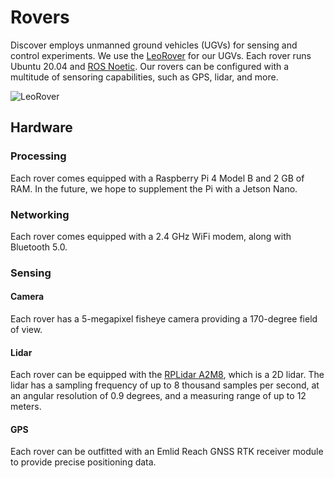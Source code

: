# Rovers

Discover employs unmanned ground vehicles (UGVs) for sensing and control experiments.
We use the [LeoRover](leorover.tech) for our UGVs. Each rover runs Ubuntu 20.04
and [ROS Noetic](http://wiki.ros.org/noetic). Our rovers can be configured with
a multitude of sensoring capabilities, such as GPS, lidar, and more.

![LeoRover](https://uploads-ssl.webflow.com/5c75568c33fbe0230afcc8c6/5e8baf9b5262063f521aeb71_DSC_8637.jpg)

## Hardware

### Processing

Each rover comes equipped with a Raspberry Pi 4 Model B and 2 GB of RAM. 
In the future, we hope to supplement the Pi with a Jetson Nano.

### Networking

Each rover comes equipped with a 2.4 GHz WiFi modem, along with Bluetooth 5.0.

### Sensing

#### Camera

Each rover has a 5-megapixel fisheye camera providing a 170-degree field of view.

#### Lidar

Each rover can be equipped with the [RPLidar A2M8](https://www.slamtec.ai/home/rplidar_a2/),
which is a 2D lidar. The lidar has a sampling frequency of up to 8 thousand 
samples per second, at an angular resolution of 0.9 degrees, and a measuring 
range of up to 12 meters.

#### GPS

Each rover can be outfitted with an Emlid Reach GNSS RTK receiver module to provide precise positioning data.
